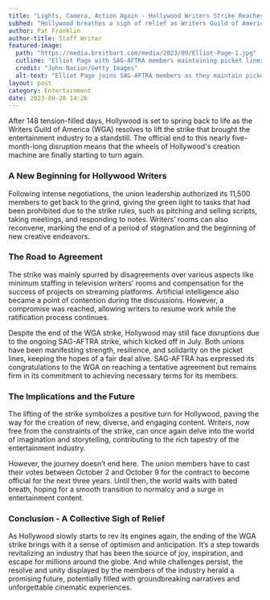 ```yaml
---
title: "Lights, Camera, Action Again - Hollywood Writers Strike Reaches Resolution!"
subhed: "Hollywood breathes a sigh of relief as Writers Guild of America lifts the strike, ending months of halt in Tinseltown!"
author: Pat Franklin
author-title: Staff Writer
featured-image: 
  path: "https://media.breitbart.com/media/2023/09/Elliot-Page-1.jpg"
  cutline: "Elliot Page with SAG-AFTRA members maintaining picket lines, New York City, August 15, 2023"
  credit: "John Nacion/Getty Images"
  alt-text: "Elliot Page joins SAG-AFTRA members as they maintain picket lines in front of NBCUniversal"
layout: post
category: Entertainment
date: 2023-09-28 14:26
---
```


After 148 tension-filled days, Hollywood is set to spring back to life as the Writers Guild of America (WGA) resolves to lift the strike that brought the entertainment industry to a standstill. The official end to this nearly five-month-long disruption means that the wheels of Hollywood's creation machine are finally starting to turn again.

### A New Beginning for Hollywood Writers
Following intense negotiations, the union leadership authorized its 11,500 members to get back to the grind, giving the green light to tasks that had been prohibited due to the strike rules, such as pitching and selling scripts, taking meetings, and responding to notes. Writers’ rooms can also reconvene, marking the end of a period of stagnation and the beginning of new creative endeavors.

### The Road to Agreement
The strike was mainly spurred by disagreements over various aspects like minimum staffing in television writers’ rooms and compensation for the success of projects on streaming platforms. Artificial intelligence also became a point of contention during the discussions. However, a compromise was reached, allowing writers to resume work while the ratification process continues.

Despite the end of the WGA strike, Hollywood may still face disruptions due to the ongoing SAG-AFTRA strike, which kicked off in July. Both unions have been manifesting strength, resilience, and solidarity on the picket lines, keeping the hopes of a fair deal alive. SAG-AFTRA has expressed its congratulations to the WGA on reaching a tentative agreement but remains firm in its commitment to achieving necessary terms for its members.

### The Implications and the Future
The lifting of the strike symbolizes a positive turn for Hollywood, paving the way for the creation of new, diverse, and engaging content. Writers, now free from the constraints of the strike, can once again delve into the world of imagination and storytelling, contributing to the rich tapestry of the entertainment industry.

However, the journey doesn’t end here. The union members have to cast their votes between October 2 and October 9 for the contract to become official for the next three years. Until then, the world waits with bated breath, hoping for a smooth transition to normalcy and a surge in entertainment content.

### Conclusion - A Collective Sigh of Relief
As Hollywood slowly starts to rev its engines again, the ending of the WGA strike brings with it a sense of optimism and anticipation. It’s a step towards revitalizing an industry that has been the source of joy, inspiration, and escape for millions around the globe. And while challenges persist, the resolve and unity displayed by the members of the industry herald a promising future, potentially filled with groundbreaking narratives and unforgettable cinematic experiences.

